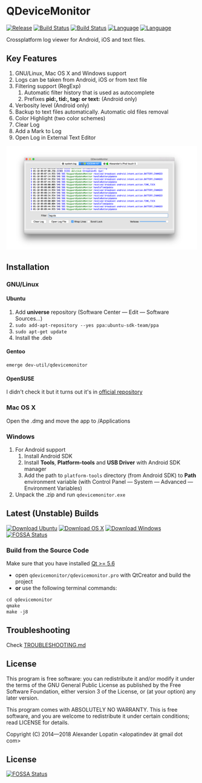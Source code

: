 QDeviceMonitor
==============

[![Release](https://img.shields.io/github/release/alopatindev/qdevicemonitor.svg)](https://github.com/alopatindev/qdevicemonitor/releases/latest)
[![Build Status](https://api.travis-ci.org/alopatindev/qdevicemonitor.svg?branch=master)](https://travis-ci.org/alopatindev/qdevicemonitor)
[![Build Status](https://ci.appveyor.com/api/projects/status/0uex640qxdalur5n?svg=true)](https://ci.appveyor.com/project/alopatindev/qdevicemonitor/build/artifacts)
[![Language](https://img.shields.io/badge/language-C++11-blue.svg)](https://isocpp.org)
[![Language](https://img.shields.io/badge/language-C11-blue.svg)](https://en.wikipedia.org/wiki/C11_(C_standard_revision))

Crossplatform log viewer for Android, iOS and text files.

Key Features
------------
1. GNU/Linux, Mac OS X and Windows support
2. Logs can be taken from Android, iOS or from text file
3. Filtering support (RegExp)
    1. Automatic filter history that is used as autocomplete
    2. Prefixes **pid:, tid:, tag: or text:** (Android only)
4. Verbosity level (Android only)
5. Backup to text files automatically. Automatic old files removal
6. Color Highlight (two color schemes)
7. Clear Log
8. Add a Mark to Log
9. Open Log in External Text Editor

![Main Window](screenshots/mainwindow-osx.png)

Installation
------------

### GNU/Linux
#### Ubuntu
1. Add **universe** repository (Software Center — Edit — Software Sources...)
2. `sudo add-apt-repository --yes ppa:ubuntu-sdk-team/ppa`
3. `sudo apt-get update`
4. Install the .deb

#### Gentoo
```
emerge dev-util/qdevicemonitor
```

#### OpenSUSE
I didn't check it but it turns out it's in [official repository](https://software.opensuse.org/package/qdevicemonitor)

### Mac OS X
Open the .dmg and move the app to /Applications

### Windows
1. For Android support
    1. Install Android SDK
    2. Install **Tools**, **Platform-tools** and **USB Driver** with Android SDK manager
    3. Add the path to `platform-tools` directory (from Android SDK) to **Path** environment variable (with Control Panel — System — Advanced — Environment Variables)
2. Unpack the .zip and run `qdevicemonitor.exe`

## Latest (Unstable) Builds

[![Download Ubuntu](https://img.shields.io/badge/ubuntu-download-orange.svg)](https://sourceforge.net/projects/qdevicemonitor/files/ci/ubuntu/)
[![Download OS X](https://img.shields.io/badge/os%20x-download-yellowgreen.svg)](https://sourceforge.net/projects/qdevicemonitor/files/ci/osx/)
[![Download Windows](https://img.shields.io/badge/windows-download-blue.svg)](https://ci.appveyor.com/project/alopatindev/qdevicemonitor/build/artifacts)
[![FOSSA Status](https://app.fossa.io/api/projects/git%2Bgithub.com%2Falopatindev%2Fqdevicemonitor.svg?type=shield)](https://app.fossa.io/projects/git%2Bgithub.com%2Falopatindev%2Fqdevicemonitor?ref=badge_shield)

### Build from the Source Code
Make sure that you have installed [Qt >= 5.6](http://www.qt.io/download-open-source)
* open `qdevicemonitor/qdevicemonitor.pro` with QtCreator and build the project
* **or** use the following terminal commands:
```
cd qdevicemonitor
qmake
make -j8
```

Troubleshooting
---------------
Check [TROUBLESHOOTING.md](TROUBLESHOOTING.md)

License
-------

This program is free software: you can redistribute it and/or modify
it under the terms of the GNU General Public License as published by
the Free Software Foundation, either version 3 of the License, or (at
your option) any later version.

This program comes with ABSOLUTELY NO WARRANTY.
This is free software, and you are welcome to redistribute it
under certain conditions; read LICENSE for details.

Copyright (C) 2014—2018  Alexander Lopatin <alopatindev ät gmail dot com>


## License
[![FOSSA Status](https://app.fossa.io/api/projects/git%2Bgithub.com%2Falopatindev%2Fqdevicemonitor.svg?type=large)](https://app.fossa.io/projects/git%2Bgithub.com%2Falopatindev%2Fqdevicemonitor?ref=badge_large)